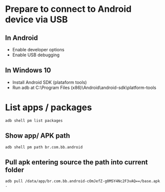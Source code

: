 # Prepare to connect to Android device via USB

## In Android

- Enable developer options
- Enable USB debugging

## In Windows 10
- Install Android SDK (plataform tools)
- Run adb at C:\Program Files (x86)\Android\android-sdk\platform-tools

# List apps / packages
```
adb shell pm list packages
```

## Show app/ APK path
```
adb shell pm path br.com.bb.android
```

## Pull apk entering source the path into current folder
```
adb pull /data/app/br.com.bb.android-cOmJefZ-g0MSY4Nc2F3vAQ==/base.apk .
```
